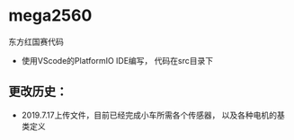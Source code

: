 # mega2560
东方红国赛代码
- 使用VScode的PlatformIO IDE编写， 代码在src目录下
## 更改历史：
- 2019.7.17上传文件，目前已经完成小车所需各个传感器， 以及各种电机的基类定义
